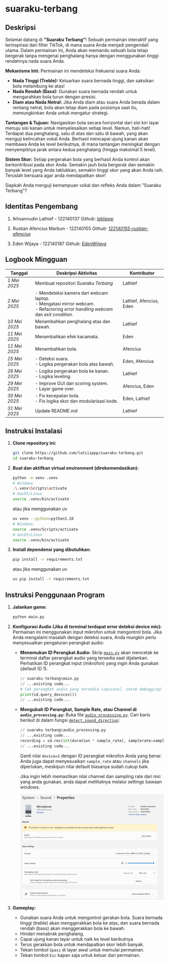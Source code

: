 # suaraku-terbang

## Deskripsi

Selamat datang di **"Suaraku Terbang"**! Sebuah permainan interaktif yang terinspirasi dari filter TikTok, di mana suara Anda menjadi pengendali utama. Dalam permainan ini, Anda akan memandu sebuah bola tetap bergerak tanpa mengenai penghalang hanya dengan menggunakan tinggi rendahnya nada suara Anda.

**Mekanisme Inti:**
Permainan ini mendeteksi frekuensi suara Anda:

- **Nada Tinggi (Treble):** Keluarkan suara bernada tinggi, dan saksikan bola melambung ke atas!
- **Nada Rendah (Bass):** Gunakan suara bernada rendah untuk mengarahkan bola turun dengan presisi.
- **Diam atau Nada Netral:** Jika Anda diam atau suara Anda berada dalam rentang netral, bola akan tetap diam pada posisinya saat itu, memungkinkan Anda untuk mengatur strategi.

**Tantangan & Tujuan:**
Navigasikan bola secara horizontal dari sisi kiri layar menuju sisi kanan untuk menyelesaikan setiap level. Namun, hati-hati! Terdapat dua penghalang, satu di atas dan satu di bawah, yang akan menguji kelincahan vokal Anda. Berhasil mencapai ujung kanan akan membawa Anda ke level berikutnya, di mana tantangan meningkat dengan menyempitnya jarak antara kedua penghalang (hingga maksimal 5 level).

**Sistem Skor:**
Setiap pergerakan bola yang berhasil Anda kontrol akan berkontribusi pada skor Anda. Semakin jauh bola bergerak dan semakin banyak level yang Anda taklukkan, semakin tinggi skor yang akan Anda raih. Teruslah bersuara agar anda mendapatkan skor!

Siapkah Anda menguji kemampuan vokal dan refleks Anda dalam "Suaraku Terbang"?

## Identitas Pengembang

1. Ikhsannudin Lathief - 122140137
   _Github: [latiiippp](https://github.com/latiiippp)_

2. Rustian Afencius Marbun - 122140155
   _Github: [122140155-rustian-afencius](https://github.com/122140155-rustian-afencius)_

3. Eden Wijaya - 122140187
   _Github: [EdenWijaya](https://github.com/EdenWijaya)_

## Logbook Mingguan

| Tanggal       | Deskripsi Aktivitas                                                                                                                  | Kontributor             |
| ------------- | ------------------------------------------------------------------------------------------------------------------------------------ | ----------------------- |
| _1 Mei 2025_  | Membuat repositori _Suaraku Terbang_                                                                                                 | Lathief                 |
| _2 Mei 2025_  | - Mendeteksi kamera dari webcam laptop.<br>- Mengatasi mirror webcam.<br>- Refactoring _error handling webcam_ dan _exit condition_. | Lathief, Afencius, Eden |
| _10 Mei 2025_ | Menambahkan penghalang atas dan bawah.                                                                                               | Lathief                 |
| _11 Mei 2025_ | Menambahkan efek kacamata.                                                                                                           | Eden                    |
| _12 Mei 2025_ | Menambahkan bola.                                                                                                                    | Afencius                |
| _25 Mei 2025_ | - Deteksi suara.<br>- Logika pergerakan bola atas bawah.                                                                             | Eden, Afencius          |
| _26 Mei 2025_ | - Logika pergerakan bola ke kanan.<br>- Logika leveling.                                                                             | Lathief                 |
| _29 Mei 2025_ | - Improve GUI dan scoring system.<br>- Layar game over.                                                                              | Afencius, Eden          |
| _30 Mei 2025_ | - Fix kecepatan bola.<br>- Fix logika skor dan modularisasi kode.                                                                    | Eden, Lathief           |
| _31 Mei 2025_ | Update README.md                                                                                                                     | Lathief                 |

## Instruksi Instalasi

1.  **Clone repository ini:**

    ```bash
    git clone https://github.com/latiiippp/suaraku-terbang.git
    cd suaraku-terbang
    ```

2.  **Buat dan aktifkan virtual environment (direkomendasikan):**

    ```bash
    python -m venv .venv
    # Windows
    .\.venv\Scripts\activate
    # macOS/Linux
    source .venv/bin/activate
    ```

    atau jika menggunakan uv

    ```bash
    uv venv --python=python3.10
    # Windows
    source .venv/Scripts/activate
    # macOS/Linux
    source .venv/bin/activate
    ```

3.  **Install dependensi yang dibutuhkan:**

    ```bash
    pip install -r requirements.txt
    ```

    atau jika menggunakan uv

    ```bash
    uv pip install -r requirements.txt
    ```

## Instruksi Penggunaan Program

1.  **Jalankan game:**

    ```bash
    python main.py
    ```

2.  **Konfigurasi Audio (Jika di terminal terdapat error deteksi device mic):**
    Permainan ini menggunakan input mikrofon untuk mengontrol bola. Jika Anda mengalami masalah dengan deteksi suara, Anda mungkin perlu menyesuaikan pengaturan perangkat audio:

    - **Menemukan ID Perangkat Audio:**
      Skrip [`main.py`](main.py) akan mencetak ke terminal daftar perangkat audio yang tersedia saat dijalankan. Perhatikan ID perangkat input (mikrofon) yang ingin Anda gunakan (default ID 1).

      ```python
      // suaraku-terbang\main.py
      // ...existing code...
      # Cek perangkat audio yang tersedia (opsional, untuk debugging)
      print(sd.query_devices())
      // ...existing code...
      ```

    - **Mengubah ID Perangkat, Sample Rate, atau Channel di `audio_processing.py`:**
      Buka file [`audio_processing.py`](audio_processing.py).
      Cari baris berikut di dalam fungsi [`detect_sound_direction`](audio_processing.py):

      ```python
      // suaraku-terbang\audio_processing.py
      // ...existing code...
      recording = sd.rec(int(duration * sample_rate), samplerate=sample_rate, channels=1, dtype='float32', device=1) # Sesuaikan device jika perlu
      // ...existing code...
      ```

      Ganti nilai `device=1` dengan ID perangkat mikrofon Anda yang benar. Anda juga dapat menyesuaikan `sample_rate` atau `channels` jika diperlukan, meskipun nilai default biasanya sudah cukup baik.

      Jika ingin lebih memastikan nilai channel dan sampling rate dari mic yang anda gunakan, anda dapat melihatnya melalui settings bawaan windows.

      ![Settings/System/Sound/Properties](for_readme/format%20mic%20device.png)

3.  **Gameplay:**
    - Gunakan suara Anda untuk mengontrol gerakan bola. Suara bernada tinggi (treble) akan menggerakkan bola ke atas, dan suara bernada rendah (bass) akan menggerakkan bola ke bawah.
    - Hindari menabrak penghalang.
    - Capai ujung kanan layar untuk naik ke level berikutnya.
    - Terus gerakkan bola untuk mendapatkan skor lebih banyak.
    - Tekan tombol `Spasi` di layar awal untuk memulai permainan.
    - Tekan tombol `Esc` kapan saja untuk keluar dari permainan.
